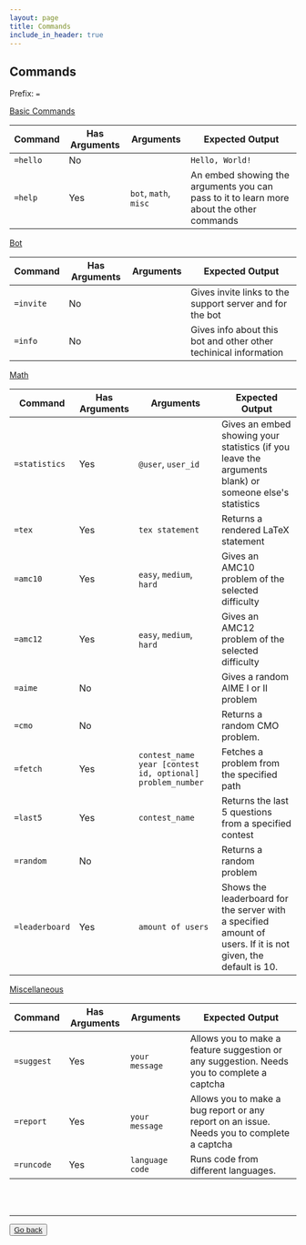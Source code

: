 ```yaml
---
layout: page
title: Commands
include_in_header: true
---
```


## Commands

Prefix: `=`

<u>Basic Commands</u>
<br>

| Command  | Has Arguments | Arguments             | Expected Output                                                                          |
| -------- | ------------- | --------------------- | ---------------------------------------------------------------------------------------- |
| `=hello` | No            |                       | `Hello, World!`                                                                          |
| `=help`  | Yes           | `bot`, `math`, `misc` | An embed showing the arguments you can pass to it to learn more about the other commands |

<u>Bot</u>
<br>

| Command   | Has Arguments | Arguments | Expected Output                                                  |
| --------- | ------------- | --------- | ---------------------------------------------------------------- |
| `=invite` | No            |           | Gives invite links to the support server and for the bot         |
| `=info`   | No            |           | Gives info about this bot and other other techinical information |

<u>Math</u>
<br>

| Command        | Has Arguments | Arguments                                                 | Expected Output                                                                                               |
| -------------- | ------------- | --------------------------------------------------------- | ------------------------------------------------------------------------------------------------------------- |
| `=statistics`  | Yes           | `@user`, `user_id`                                        | Gives an embed showing your statistics (if you leave the arguments blank) or someone else's statistics        |
| `=tex`         | Yes           | `tex statement`                                           | Returns a rendered LaTeX statement                                                                            |
| `=amc10`       | Yes           | `easy`, `medium`, `hard`                                  | Gives an AMC10 problem of the selected difficulty                                                             |
| `=amc12`       | Yes           | `easy`, `medium`, `hard`                                  | Gives an AMC12 problem of the selected difficulty                                                             |
| `=aime`        | No            |                                                           | Gives a random AIME I or II problem                                                                           |
| `=cmo`         | No            |                                                           | Returns a random CMO problem.                                                                                 |
| `=fetch`       | Yes           | `contest_name year [contest id, optional] problem_number` | Fetches a problem from the specified path                                                                     |
| `=last5`       | Yes           | `contest_name`                                            | Returns the last 5 questions from a specified contest                                                         |
| `=random`      | No            |                                                           | Returns a random problem                                                                                      |
| `=leaderboard` | Yes           | `amount of users`                                         | Shows the leaderboard for the server with a specified amount of users. If it is not given, the default is 10. |

<u>Miscellaneous</u>
<br>

| Command    | Has Arguments | Arguments         | Expected Output                                                                            |
| ---------- | ------------- | ----------------- | ------------------------------------------------------------------------------------------ |
| `=suggest` | Yes           | `your message`    | Allows you to make a feature suggestion or any suggestion. Needs you to complete a captcha |
| `=report`  | Yes           | `your message`    | Allows you to make a bug report or any report on an issue. Needs you to complete a captcha |
| `=runcode` | Yes           | `language` `code` | Runs code from different languages.                                                        |

<br>
<br>
<hr>

<button class="button is-large"><a href="{{ site.base_url }}/">Go back</a></button>
